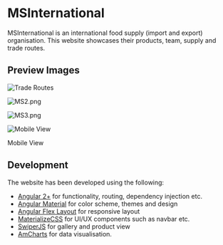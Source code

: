 # MSInternational

MSInternational is an international food supply (import and export) organisation. This website showcases their products, team, supply and trade routes.

## Preview Images

![Trade Routes](https://i.postimg.cc/0yw4ZV1Q/MS1.png)

![MS2.png](https://i.postimg.cc/xTKHRmFQ/MS2.png)

![MS3.png](https://i.postimg.cc/B6KtvWr3/MS3.png)

![Mobile View](https://i.postimg.cc/fy7PDL59/Capture.png)

Mobile View

## Development

The website has been developed using the following:
- [Angular 2+](https://angular.io/) for functionality, routing, dependency injection etc.
- [Angular Material](https://material.angular.io/) for color scheme, themes and design
- [Angular Flex Layout](https://tburleson-layouts-demos.firebaseapp.com/#/docs) for responsive layout
- [MaterializeCSS](https://materializecss.com/) for UI/UX components such as navbar etc.
- [SwiperJS](https://swiperjs.com/) for gallery and product view
- [AmCharts](https://www.amcharts.com/) for data visualisation.

